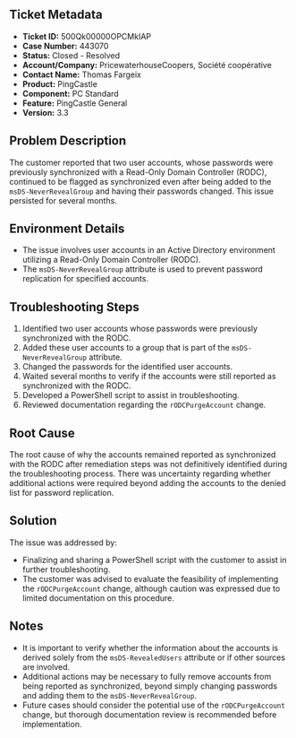 ## Ticket Metadata
- **Ticket ID:** 500Qk00000OPCMkIAP
- **Case Number:** 443070
- **Status:** Closed - Resolved
- **Account/Company:** PricewaterhouseCoopers, Société coopérative
- **Contact Name:** Thomas Fargeix
- **Product:** PingCastle
- **Component:** PC Standard
- **Feature:** PingCastle General
- **Version:** 3.3

## Problem Description
The customer reported that two user accounts, whose passwords were previously synchronized with a Read-Only Domain Controller (RODC), continued to be flagged as synchronized even after being added to the `msDS-NeverRevealGroup` and having their passwords changed. This issue persisted for several months.

## Environment Details
- The issue involves user accounts in an Active Directory environment utilizing a Read-Only Domain Controller (RODC).
- The `msDS-NeverRevealGroup` attribute is used to prevent password replication for specified accounts.

## Troubleshooting Steps
1. Identified two user accounts whose passwords were previously synchronized with the RODC.
2. Added these user accounts to a group that is part of the `msDS-NeverRevealGroup` attribute.
3. Changed the passwords for the identified user accounts.
4. Waited several months to verify if the accounts were still reported as synchronized with the RODC.
5. Developed a PowerShell script to assist in troubleshooting.
6. Reviewed documentation regarding the `rODCPurgeAccount` change.

## Root Cause
The root cause of why the accounts remained reported as synchronized with the RODC after remediation steps was not definitively identified during the troubleshooting process. There was uncertainty regarding whether additional actions were required beyond adding the accounts to the denied list for password replication.

## Solution
The issue was addressed by:
- Finalizing and sharing a PowerShell script with the customer to assist in further troubleshooting.
- The customer was advised to evaluate the feasibility of implementing the `rODCPurgeAccount` change, although caution was expressed due to limited documentation on this procedure.

## Notes
- It is important to verify whether the information about the accounts is derived solely from the `msDS-RevealedUsers` attribute or if other sources are involved.
- Additional actions may be necessary to fully remove accounts from being reported as synchronized, beyond simply changing passwords and adding them to the `msDS-NeverRevealGroup`.
- Future cases should consider the potential use of the `rODCPurgeAccount` change, but thorough documentation review is recommended before implementation.